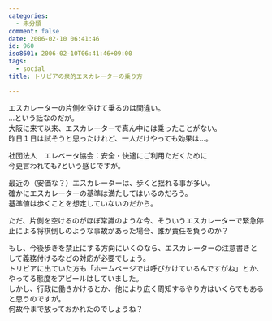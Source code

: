 ```yaml
---
categories:
  - 未分類
comment: false
date: 2006-02-10 06:41:46
id: 960
iso8601: 2006-02-10T06:41:46+09:00
tags:
  - social
title: トリビアの泉的エスカレーターの乗り方

---
```


<div class="entry-body">
  <p>エスカレーターの片側を空けて乗るのは間違い。<br />
    …という話なのだが。<br />
    大阪に来て以来、エスカレーターで真ん中には乗ったことがない。<br />
    昨日１日は試そうと思ったけれど、一人だけやっても効果は…。</p>

  <p>社団法人　エレベータ協会：安全・快適にご利用ただくために<br />
    今更言われても?という感じですが。</p>

  <p>最近の（安価な？）エスカレーターは、歩くと揺れる事が多い。<br />
    確かにエスカレーターの基準は満たしてはいるのだろう。<br />
    基準値は歩くことを想定していないのだから。</p>

  <p>ただ、片側を空けるのがほぼ常識のような今、そういうエスカレーターで緊急停止による将棋倒しのような事故があった場合、誰が責任を負うのか？</p>

  <p>もし、今後歩きを禁止にする方向にいくのなら、エスカレーターの注意書きとして義務付けるなどの対応が必要でしょう。<br />
    トリビアに出ていた方も「ホームページでは呼びかけているんですがね」とか、やってる態度をアピールはしていました。<br />
    しかし、行政に働きかけるとか、他により広く周知するやり方はいくらでもあると思うのですが。<br />
    何故今まで放っておかれたのでしょうね？</p>
</div>
